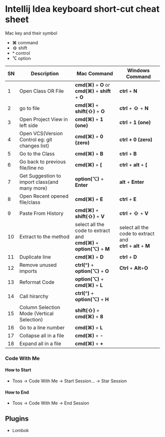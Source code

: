 # Intellij Idea keyboard short-cut cheat sheet
Mac key and their symbol
- **⌘** command
- **⇧** shift
- **^** control
- **⌥** option

| SN | Description | Mac Command | Windows Command |
| -- | ----------- | ----------- | --------------- |
| 1 | Open Class OR File | **cmd(⌘)** + **O**  or  **cmd(⌘)** + **shift** + **O** | **ctrl** + **N** |
| 2 | go to file | **cmd(⌘)** + **shift(⇧)** + **O** | **ctrl** + **⇧** + **N** |
| 3 | Open Project View in left side | **cmd(⌘)** + **1 (one)** | **ctrl** + **1 (one)** |
| 4 | Open VCS(Version Control eg: git changes list) | **cmd(⌘)** + **0 (zero)** | **ctrl + 0 (zero)** |
| 5 | Go to the Class | **cmd(⌘)** + **B** | **ctrl** + **B** |
| 6 | Go back to previous file/line no | **cmd(⌘)** + **[** | **ctrl** + **alt** + **[** |
| 7 | Get Suggestion to import class(and many more) | **option(⌥)** + **Enter** | **alt** + **Enter** |
| 8 | Open Recent opened file/class | **cmd(⌘)** + **E** | **ctrl** + **E** |
| 9 | Paste From History | **cmd(⌘)** + **shift(⇧)** + **V** | **ctrl** + **⇧** + **V** |
| 10 | Extract to the method | select all the code to extract and <br /> **cmd(⌘)** + **option(⌥)** + **M** | select all the code to extract and <br /> **ctrl** + **alt** + **M**  |
| 11 | Duplicate line | **cmd(⌘)** + **D** | **ctrl** + **D** |
| 12 | Remove unused imports | **ctrl(^)** + **option(⌥)** + **O** | **Ctrl** + **Alt**+**O** |
| 13 | Reformat Code | **option(⌥)** + **cmd(⌘)** + **L** | |
| 14 | Call hirarchy | **ctrl(^)** + **option(⌥)** + **H** | |
| 15 | Column Selection Mode (Vertical Selection) | **shift(⇧)** + **cmd(⌘)** + **8**  | |
| 16 | Go to a line number  | **cmd(⌘)** + **L**  | |
| 17 | Collapse all in a file  | **cmd(⌘)** + **-**  | |
| 18 | Expand all in a file  | **cmd(⌘)** + **+**  | |

### Code With Me
#### How to Start
- Toos -> Code With Me -> Start Session... -> Star Session
#### How to End
- Toos -> Code With Me -> End Session

## Plugins 
- Lombok
